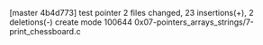 [master 4b4d773] test pointer
 2 files changed, 23 insertions(+), 2 deletions(-)
 create mode 100644 0x07-pointers_arrays_strings/7-print_chessboard.c
